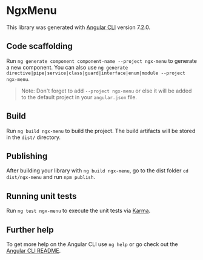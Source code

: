 # NgxMenu

This library was generated with [Angular CLI](https://github.com/angular/angular-cli) version 7.2.0.

## Code scaffolding

Run `ng generate component component-name --project ngx-menu` to generate a new component. You can also use `ng generate directive|pipe|service|class|guard|interface|enum|module --project ngx-menu`.
> Note: Don't forget to add `--project ngx-menu` or else it will be added to the default project in your `angular.json` file. 

## Build

Run `ng build ngx-menu` to build the project. The build artifacts will be stored in the `dist/` directory.

## Publishing

After building your library with `ng build ngx-menu`, go to the dist folder `cd dist/ngx-menu` and run `npm publish`.

## Running unit tests

Run `ng test ngx-menu` to execute the unit tests via [Karma](https://karma-runner.github.io).

## Further help

To get more help on the Angular CLI use `ng help` or go check out the [Angular CLI README](https://github.com/angular/angular-cli/blob/master/README.md).
